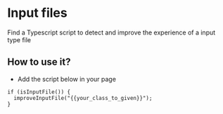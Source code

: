# Input files

Find a Typescript script to detect and improve the experience of a input type file

## How to use it?

- Add the script below in your page

```
if (isInputFile()) {
  improveInputFile("{{your_class_to_given}}");
}
```
